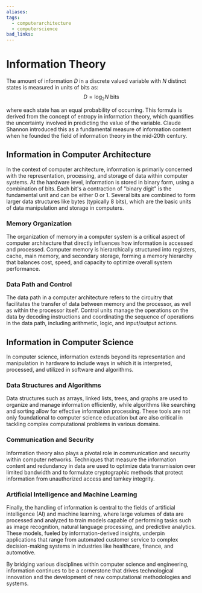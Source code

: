 ```yaml
---
aliases:
tags:
  - computerarchitecture
  - computerscience
bad_links:
---
```

# Information Theory

The amount of information $D$ in a discrete valued variable with $N$ distinct states is measured in units of bits as:
$$
D = \text{log}_2 N \text{ bits}
$$

where each state has an equal probability of occurring. This formula is derived from the concept of entropy in information theory, which quantifies the uncertainty involved in predicting the value of the variable. Claude Shannon introduced this as a fundamental measure of information content when he founded the field of information theory in the mid-20th century.

## Information in Computer Architecture

In the context of computer architecture, information is primarily concerned with the representation, processing, and storage of data within computer systems. At the hardware level, information is stored in binary form, using a combination of bits. Each bit's a contraction of "binary digit" is the fundamental unit and can be either 0 or 1. Several bits are combined to form larger data structures like bytes (typically 8 bits), which are the basic units of data manipulation and storage in computers.

### Memory Organization

The organization of memory in a computer system is a critical aspect of computer architecture that directly influences how information is accessed and processed. Computer memory is hierarchically structured into registers, cache, main memory, and secondary storage, forming a memory hierarchy that balances cost, speed, and capacity to optimize overall system performance.

### Data Path and Control

The data path in a computer architecture refers to the circuitry that facilitates the transfer of data between memory and the processor, as well as within the processor itself. Control units manage the operations on the data by decoding instructions and coordinating the sequence of operations in the data path, including arithmetic, logic, and input/output actions.

## Information in Computer Science

In computer science, information extends beyond its representation and manipulation in hardware to include ways in which it is interpreted, processed, and utilized in software and algorithms.

### Data Structures and Algorithms

Data structures such as arrays, linked lists, trees, and graphs are used to organize and manage information efficiently, while algorithms like searching and sorting allow for effective information processing. These tools are not only foundational to computer science education but are also critical in tackling complex computational problems in various domains.

### Communication and Security

Information theory also plays a pivotal role in communication and security within computer networks. Techniques that measure the information content and redundancy in data are used to optimize data transmission over limited bandwidth and to formulate cryptographic methods that protect information from unauthorized access and tamkey integrity.

### Artificial Intelligence and Machine Learning

Finally, the handling of information is central to the fields of artificial intelligence (AI) and machine learning, where large volumes of data are processed and analyzed to train models capable of performing tasks such as image recognition, natural language processing, and predictive analytics. These models, fueled by information-derived insights, underpin applications that range from automated customer service to complex decision-making systems in industries like healthcare, finance, and automotive.

By bridging various disciplines within computer science and engineering, information continues to be a cornerstone that drives technological innovation and the development of new computational methodologies and systems.